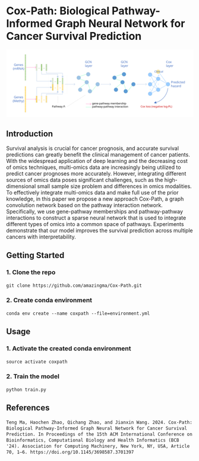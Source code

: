 # Cox-Path: Biological Pathway-Informed Graph Neural Network for Cancer Survival Prediction
![Cox-Path](https://github.com/amazingma/Cox-Path/blob/main/figures/Cox-Path.svg)
## Introduction
Survival analysis is crucial for cancer prognosis, and accurate survival predictions can greatly benefit the clinical management of cancer patients. With the widespread application of deep learning and the decreasing cost of omics techniques, multi-omics data are increasingly being utilized to predict cancer prognoses more accurately. However, integrating different sources of omics data poses significant challenges, such as the high-dimensional small sample size problem and differences in omics modalities. To effectively integrate multi-omics data and make full use of the prior knowledge, in this paper we propose a new approach Cox-Path, a graph convolution network based on the pathway interaction network. Specifically, we use gene-pathway memberships and pathway-pathway interactions to construct a sparse neural network that is used to integrate different types of omics into a common space of pathways. Experiments demonstrate that our model improves the survival prediction across multiple cancers with interpretability.

## Getting Started
### 1. Clone the repo
```
git clone https://github.com/amazingma/Cox-Path.git
```
### 2. Create conda environment
```
conda env create --name coxpath --file=environment.yml
```

## Usage
### 1. Activate the created conda environment
```
source activate coxpath
```
### 2. Train the model
```
python train.py
```

## References
```
Teng Ma, Haochen Zhao, Qichang Zhao, and Jianxin Wang. 2024. Cox-Path: Biological Pathway-Informed Graph Neural Network for Cancer Survival Prediction. In Proceedings of the 15th ACM International Conference on Bioinformatics, Computational Biology and Health Informatics (BCB '24). Association for Computing Machinery, New York, NY, USA, Article 70, 1–6. https://doi.org/10.1145/3698587.3701397
```
